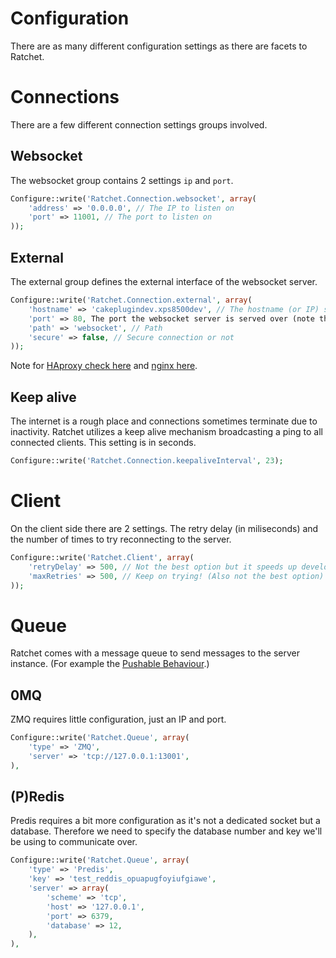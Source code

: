 Configuration
=============

There are as many different configuration settings as there are facets to Ratchet.

# Connections #

There are a few different connection settings groups involved.

## Websocket ##

The websocket group contains 2 settings `ip` and `port`.

```php
Configure::write('Ratchet.Connection.websocket', array(
    'address' => '0.0.0.0', // The IP to listen on
    'port' => 11001, // The port to listen on
));
```


## External ##

The external group defines the external interface of the websocket server.

```php
Configure::write('Ratchet.Connection.external', array(
    'hostname' => 'cakeplugindev.xps8500dev', // The hostname (or IP) serving the websocket server
    'port' => 80, The port the websocket server is served over (note that this can be on the same ort as your HTTP server due to proxies like HAproxy or nginx)
    'path' => 'websocket', // Path
    'secure' => false, // Secure connection or not
));
```

Note for [HAproxy check here](http://socketo.me/docs/deploy#serverconfiguration) and [nginx here](http://blog.wyrihaximus.net/2013/05/serving-websockets-and-cakephp-on-the-same-domain-and-port-with-nginx/).

## Keep alive ##

The internet is a rough place and connections sometimes terminate due to inactivity. Ratchet utilizes a keep alive mechanism broadcasting a ping to all connected clients. This setting is in seconds.

```php
Configure::write('Ratchet.Connection.keepaliveInterval', 23);
```

# Client #

On the client side there are 2 settings. The retry delay (in miliseconds) and the number of times to try reconnecting to the server.

```php
Configure::write('Ratchet.Client', array(
	'retryDelay' => 500, // Not the best option but it speeds up development
	'maxRetries' => 500, // Keep on trying! (Also not the best option)
));
```

# Queue #

Ratchet comes with a message queue to send messages to the server instance. (For example the [Pushable Behaviour](model_push.html).)

## 0MQ ##

ZMQ requires little configuration, just an IP and port.

```php
Configure::write('Ratchet.Queue', array(
    'type' => 'ZMQ',
    'server' => 'tcp://127.0.0.1:13001',
),
```

## (P)Redis ##

Predis requires a bit more configuration as it's not a dedicated socket but a database. Therefore we need to specify the database number and key we'll be using to communicate over.

```php
Configure::write('Ratchet.Queue', array(
	'type' => 'Predis',
    'key' => 'test_reddis_opuapugfoyiufgiawe',
    'server' => array(
        'scheme' => 'tcp',
        'host' => '127.0.0.1',
        'port' => 6379,
        'database' => 12,
    ),
),
```